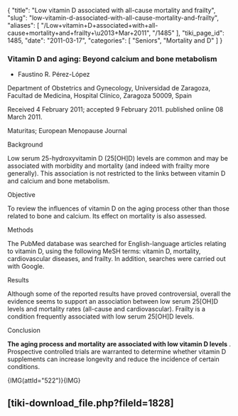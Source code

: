 {
  "title": "Low vitamin D associated with all-cause mortality and frailty",
  "slug": "low-vitamin-d-associated-with-all-cause-mortality-and-frailty",
  "aliases": [
    "/Low+vitamin+D+associated+with+all-cause+mortality+and+frailty+\u2013+Mar+2011",
    "/1485"
  ],
  "tiki_page_id": 1485,
  "date": "2011-03-17",
  "categories": [
    "Seniors",
    "Mortality and D"
  ]
}


### Vitamin D and aging: Beyond calcium and bone metabolism

* Faustino R. Pérez-López

Department of Obstetrics and Gynecology, Universidad de Zaragoza, Facultad de Medicina, Hospital Clínico, Zaragoza 50009, Spain

Received 4 February 2011; accepted 9 February 2011. published online 08 March 2011.

Maturitas; European Menopause Journal 

Background

Low serum 25-hydroxyvitamin D (25<span>[OH]</span>D) levels are common and may be associated with morbidity and mortality (and indeed with frailty more generally). This association is not restricted to the links between vitamin D and calcium and bone metabolism.

Objective

To review the influences of vitamin D on the aging process other than those related to bone and calcium. Its effect on mortality is also assessed.

Methods

The PubMed database was searched for English-language articles relating to vitamin D, using the following MeSH terms: vitamin D, mortality, cardiovascular diseases, and frailty. In addition, searches were carried out with Google.

Results

Although some of the reported results have proved controversial, overall the evidence seems to support an association between low serum 25<span>[OH]</span>D levels and mortality rates (all-cause and cardiovascular). Frailty is a condition frequently associated with low serum 25<span>[OH]</span>D levels.

Conclusion

 **The aging process and mortality are associated with low vitamin D levels** . Prospective controlled trials are warranted to determine whether vitamin D supplements can increase longevity and reduce the incidence of certain conditions.

{IMG(attId="522")}{IMG}

## <span>[tiki-download_file.php?fileId=1828]</span>
